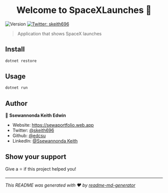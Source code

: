 <h1 align="center">Welcome to SpaceXLaunches 👋</h1>
<p>
  <img alt="Version" src="https://img.shields.io/badge/version-0.0.1-blue.svg?cacheSeconds=2592000" />
  <a href="https://twitter.com/skeith696" target="_blank">
    <img alt="Twitter: skeith696" src="https://img.shields.io/twitter/follow/skeith696.svg?style=social" />
  </a>
</p>

> Application that shows SpaceX launches

## Install

```sh
dotnet restore
```

## Usage

```sh
dotnet run
```

## Author

👤 **Ssewannonda Keith Edwin**

* Website: https://sewaportfolio.web.app
* Twitter: [@skeith696](https://twitter.com/skeith696)
* Github: [@edcsu](https://github.com/edcsu)
* LinkedIn: [@Ssewannonda Keith](https://linkedin.com/in/ssewannonda-keith-edwin-443303129)

## Show your support

Give a ⭐️ if this project helped you!

***
_This README was generated with ❤️ by [readme-md-generator](https://github.com/kefranabg/readme-md-generator)_